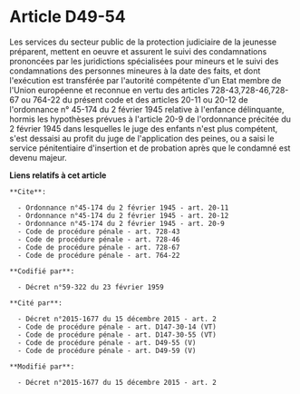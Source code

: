 # Article D49-54

Les services du secteur public de la protection judiciaire de la jeunesse préparent, mettent en oeuvre et assurent le suivi
des condamnations prononcées par les juridictions spécialisées pour mineurs et le suivi des condamnations des personnes
mineures à la date des faits, et dont l'exécution est transférée par l'autorité compétente d'un Etat membre de l'Union
européenne et reconnue en vertu des articles 728-43,728-46,728-67 ou 764-22 du présent code et des articles 20-11 ou 20-12 de
l'ordonnance n° 45-174 du 2 février 1945 relative à l'enfance délinquante, hormis les hypothèses prévues à l'article 20-9 de
l'ordonnance précitée du 2 février 1945 dans lesquelles le juge des enfants n'est plus compétent, s'est dessaisi au profit du
juge de l'application des peines, ou a saisi le service pénitentiaire d'insertion et de probation après que le condamné est
devenu majeur.

**Liens relatifs à cet article**

	**Cite**:

	  - Ordonnance n°45-174 du 2 février 1945 - art. 20-11
	  - Ordonnance n°45-174 du 2 février 1945 - art. 20-12
	  - Ordonnance n°45-174 du 2 février 1945 - art. 20-9
	  - Code de procédure pénale - art. 728-43
	  - Code de procédure pénale - art. 728-46
	  - Code de procédure pénale - art. 728-67
	  - Code de procédure pénale - art. 764-22

	**Codifié par**:

	  - Décret n°59-322 du 23 février 1959

	**Cité par**:

	  - Décret n°2015-1677 du 15 décembre 2015 - art. 2
	  - Code de procédure pénale - art. D147-30-14 (VT)
	  - Code de procédure pénale - art. D147-30-55 (VT)
	  - Code de procédure pénale - art. D49-55 (V)
	  - Code de procédure pénale - art. D49-59 (V)

	**Modifié par**:

	  - Décret n°2015-1677 du 15 décembre 2015 - art. 2
